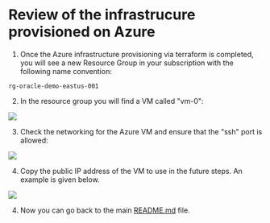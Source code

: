# Review of the infrastrucure provisioned on Azure


1. Once the Azure infrastructure provisioning via terraform is completed, you will see a new Resource Group in your subscription with the following name convention:

```
rg-oracle-demo-eastus-001
``````

2. In the resource group you will find a VM called "vm-0":

<img src="../media/provisioned.jpg" />


3. Check the networking for the Azure VM and ensure that the "ssh" port is allowed:

<img src="../media/sshport.jpg" />



4. Copy the public IP address of the VM to use in the future steps. An example is given below.

<img src="../media/publicip.jpg" />


4. Now you can go back to the main [README.md](../../README.md) file.